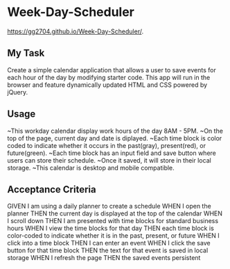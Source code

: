 # Week-Day-Scheduler
https://gg2704.github.io/Week-Day-Scheduler/.
## My Task 
Create a simple calendar application that allows a user to save events for each hour of the day by modifying starter code. This app will run in the browser and feature dynamically updated HTML and CSS powered by jQuery.

## Usage
~This workday calendar display work hours of the day 8AM - 5PM.
~On the top of the page, current day and date is diplayed.
~Each time block is color coded to indicate whether it occurs in the past(gray), present(red), or future(green).
~Each time block has an input field and save button where users can store their schedule.
~Once it saved, it will store in their local storage.
~This calendar is desktop and mobile compatible.

## Acceptance Criteria
GIVEN I am using a daily planner to create a schedule
WHEN I open the planner
THEN the current day is displayed at the top of the calendar
WHEN I scroll down
THEN I am presented with time blocks for standard business hours
WHEN I view the time blocks for that day
THEN each time block is color-coded to indicate whether it is in the past, present, or future
WHEN I click into a time block
THEN I can enter an event
WHEN I click the save button for that time block
THEN the text for that event is saved in local storage
WHEN I refresh the page
THEN the saved events persistent
